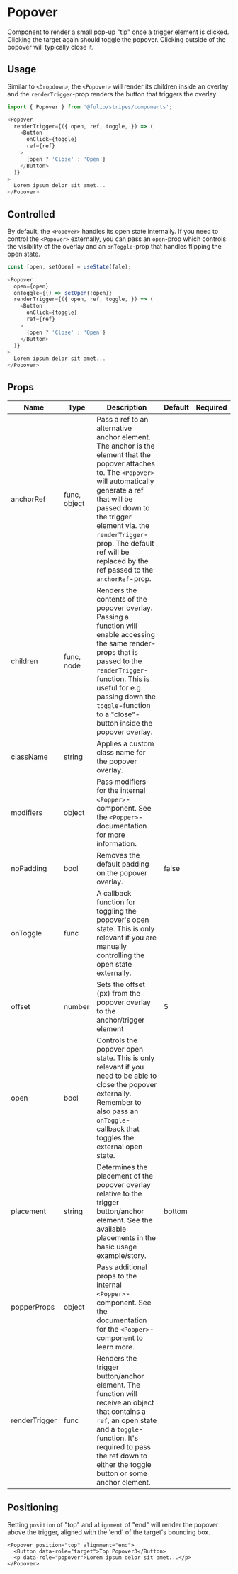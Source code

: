 # Popover
Component to render a small pop-up "tip" once a trigger element is clicked. Clicking the target again should toggle the popover. Clicking outside of the popover will typically close it.

## Usage
Similar to `<Dropdown>`, the `<Popover>` will render its children inside an overlay and the `renderTrigger`-prop renders the button that triggers the overlay.

```js
import { Popover } from '@folio/stripes/components';

<Popover
  renderTrigger={({ open, ref, toggle, }) => (
    <Button
      onClick={toggle}
      ref={ref}
    >
      {open ? 'Close' : 'Open'}
    </Button>
  )}
>
  Lorem ipsum delor sit amet...
</Popover>
```

## Controlled
By default, the `<Popover>` handles its open state internally. If you need to control the `<Popover>` externally, you can pass an `open`-prop which controls the visibility of the overlay and an `onToggle`-prop that handles flipping the open state.

```js
const [open, setOpen] = useState(fale);

<Popover
  open={open}
  onToggle={() => setOpen(!open)}
  renderTrigger={({ open, ref, toggle, }) => (
    <Button
      onClick={toggle}
      ref={ref}
    >
      {open ? 'Close' : 'Open'}
    </Button>
  )}
>
  Lorem ipsum delor sit amet...
</Popover>
```

## Props
Name | Type | Description | Default | Required
--- | --- | --- | --- | ---
anchorRef | func, object | Pass a ref to an alternative anchor element. The anchor is the element that the popover attaches to. The `<Popover>` will automatically generate a ref that will be passed down to the trigger element via. the `renderTrigger`-prop. The default ref will be replaced by the ref passed to the `anchorRef`-prop. | |
children | func, node | Renders the contents of the popover overlay. Passing a function will enable accessing the same render-props that is passed to the `renderTrigger`-function. This is useful for e.g. passing down the `toggle`-function to a "close"-button inside the popover overlay. | |
className | string | Applies a custom class name for the popover overlay. | |
modifiers | object | Pass modifiers for the internal `<Popper>`-component. See the `<Popper>`-documentation for more information. | |
noPadding | bool | Removes the default padding on the popover overlay. | false |
onToggle | func | A callback function for toggling the popover's open state. This is only relevant if you are manually controlling the open state externally. | |
offset | number | Sets the offset (px) from the popover overlay to the anchor/trigger element | 5 |
open | bool | Controls the popover open state. This is only relevant if you need to be able to close the popover externally. Remember to also pass an `onToggle`-callback that toggles the external open state. | |
placement | string | Determines the placement of the popover overlay relative to the trigger button/anchor element. See the available placements in the basic usage example/story. | bottom |
popperProps | object | Pass additional props to the internal `<Popper>`-component. See the documentation for the `<Popper>`-component to learn more. | |
renderTrigger | func | Renders the trigger button/anchor element. The function will receive an object that contains a `ref`, an open state and a `toggle`-function. It's required to pass the ref down to either the toggle button or some anchor element. | |

## Positioning
Setting `position` of "top" and `alignment` of "end" will render the popover above the trigger, aligned with the 'end' of the target's bounding box.

```
<Popover position="top" alignment="end">
  <Button data-role="target">Top Popover3</Button>
  <p data-role="popover">Lorem ipsum delor sit amet...</p>
</Popover>
```
